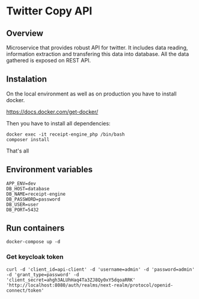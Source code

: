 # Twitter Copy API

## Overview

Microservice that provides robust API for twitter. It includes data reading, information extraction and transfering this data into database.
All the data gathered is exposed on REST API. 

## Instalation

On the local environment as well as on production you have to install docker.

https://docs.docker.com/get-docker/

Then you have to install all dependencies:

```shell
docker exec -it receipt-engine_php /bin/bash
composer install
```

That's all

## Environment variables

```dotenv
APP_ENV=dev
DB_HOST=database
DB_NAME=receipt-engine
DB_PASSWORD=password
DB_USER=user
DB_PORT=5432
```

## Run containers

```shell
docker-compose up -d
```

### Get keycloak token

```shell
curl -d 'client_id=api-client' -d 'username=admin' -d 'password=admin' -d 'grant_type=password' -d 'client_secret=ahgh3ALUhHaq4Ta3ZJ8Qy0xY5dqoaRRK' 'http://localhost:8080/auth/realms/next-realm/protocol/openid-connect/token'
```
